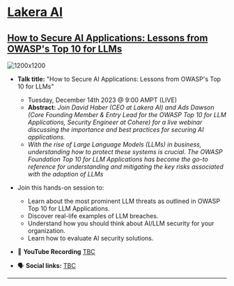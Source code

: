 # [Lakera AI](https://lakera.ai)
## [How to Secure AI Applications: Lessons from OWASP's Top 10 for LLMs]([https://learn.apisecuniversity.com/ref/0qXX59ejzjXEB4oH](https://www.lakera.ai/event/how-to-secure-ai-applications))

![1200x1200](https://github.com/GangGreenTemperTatum/speaking/assets/104169244/aa4fe70f-a560-4265-ba07-242e4ac1327f)

- **Talk title:** "How to Secure AI Applications: Lessons from OWASP's Top 10 for LLMs"
  - Tuesday, December 14th 2023 @ 9:00 AMPT (LIVE)
  - **Abstract:** _Join David Haber (CEO at Lakera AI) and Ads Dawson (Core Founding Member & Entry Lead for the OWASP Top 10 for LLM Applications, Security Engineer at Cohere) for a live webinar discussing the importance and best practices for securing AI applications._
  - _With the rise of Large Language Models (LLMs) in business, understanding how to protect these systems is crucial. The OWASP Foundation Top 10 for LLM Applications has become the go-to reference for understanding and mitigating the key risks associated with the adoption of LLMs_

- Join this hands-on session to:
  - Learn about the most prominent LLM threats as outlined in OWASP Top 10 for LLM Applications.
  - Discover real-life examples of LLM breaches.
  - Understand how you should think about AI/LLM security for your organization.
  - Learn how to evaluate AI security solutions.

- 🍿 **YouTube Recording** [TBC]()
- 🗣️ **Social links:** [TBC]()

------------------------------
